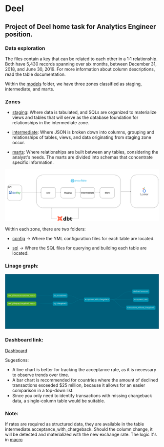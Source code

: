 # Deel
## Project of Deel home task for Analytics Engineer position.

### Data exploration
The files contain a key that can be related to each other in a 1:1 relationship. Both have 5,430 records spanning over six months, between December 31, 2018, and June 30, 2019. For more information about column descriptions, read the table documentation.

Within the [models](deel_dbt_project/models/) folder, we have three zones classified as staging, intermediate, and marts.

### Zones
- [staging](deel_dbt_project/models/staging/): Where data is tabulated, and SQLs are organized to materialize views and tables that will serve as the database foundation for relationships in the intermediate zone. 
 
- [intermediate](deel_dbt_project/models/intermediate/): Where JSON is broken down into columns, grouping and relationships of tables, views, and data originating from staging zone occur.

- [marts](deel_dbt_project/models/marts/): Where relationships are built between any tables, considering the analyst's needs. The marts are divided into schemas that concentrate specific information.

![alt text](deel_dbt_project/architecture.png)

Within each zone, there are two folders:
  
  - [config](deel_dbt_project//models/staging/config/) ->  Where the YML configuration files for each table are located. 
 
  - [sql](deel_dbt_project//models/staging/sql/) -> Where the SQL files for querying and building each table are located.

### Linage graph:
![alt text](deel_dbt_project/dbt-dag.png)

### Dashboard link:
[Dashboard](https://lookerstudio.google.com/reporting/9e7aba23-0ba4-4b9b-b036-36f0c891aa33)

Sugestions:
* A line chart is better for tracking the acceptance rate, as it is necessary to observe trends over time.
* A bar chart is recommended for countries where the amount of declined transactions exceeded $25 million, because it allows for an easier comparison in a top-down list.
* Since you only need to identify transactions with missing chargeback data, a single-column table would be suitable.

### Note:
If rates are required as structured data, they are available in the table intermediate.acceptance_with_chargeback. 
Should the column change, it will be detected and materialized with the new exchange rate.
The logic it's in [macro](deel_dbt_project/macros/currency_rates.sql)